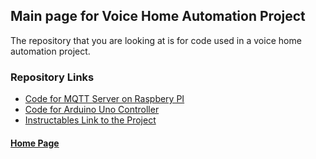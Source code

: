 ## Main page for Voice Home Automation Project

The repository that you are looking at is for code used in a voice home automation project.

### Repository Links

* [Code for MQTT Server on Raspbery PI](https://gbmitchell.github.io/Voice-Home-Automation/Pi_MQTT_server/main)
* [Code for Arduino Uno Controller](https://gbmitchell.github.io/Voice-Home-Automation/Light_Temp_MPI_V4/main)
* [Instructables Link to the Project](https://www.instructables.com/id/Voice-Home-Automation/)
  
#### [Home Page](https://gbmitchell.github.io/)

